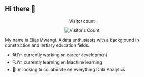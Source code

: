 ## Hi there 👋

<div align="center"> 
  <p>Visitor count</p>
  <img src="https://profile-counter.glitch.me/{eliasmwangi-dataanalyst}/count.svg" alt="Visitor's Count" />
</div>

My name is Elias Mwangi. A data enthusiasts with a background in construction and tertiary education fields. 
- 🛠️I'm currently working on career development
- 🔍I'm currently learning on Machine learning
- 🤝I'm looking to collaborate on everything Data Analytics


<!--
**EliasMwangi-DataAnalyst/eliasmwangi-dataanalyst** is a ✨ _special_ ✨ repository because its `README.md` (this file) appears on your GitHub profile.

Here are some ideas to get you started:

- 🔭 I’m currently working on ...
- 🌱 I’m currently learning ...
- 👯 I’m looking to collaborate on ...
- 🤔 I’m looking for help with ...
- 💬 Ask me about ...
- 📫 How to reach me: ...
- 😄 Pronouns: ...
- ⚡ Fun fact: ...
-->
